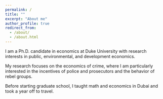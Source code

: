 ```yaml
---
permalink: /
title: ""
excerpt: "About me"
author_profile: true
redirect_from: 
  - /about/
  - /about.html
---
```


I am a Ph.D. candidate in economics at Duke University with research interests in public, environmental, and development economics. 

My research focuses on the economics of crime, where I am particularly interested in the incentives of police and prosecutors and the behavior of rebel groups. 

Before starting graduate school, I taught math and economics in Dubai and took a year off to travel. 

